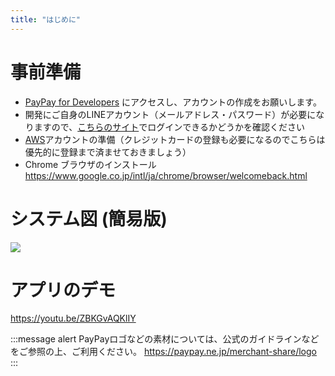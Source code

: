 ```yaml
---
title: "はじめに"
---
```


# 事前準備
- [PayPay for Developers](https://developer.paypay.ne.jp/) にアクセスし、アカウントの作成をお願いします。
- 開発にご自身のLINEアカウント（メールアドレス・パスワード）が必要になりますので、[こちらのサイト](https://developers.line.me/console/)でログインできるかどうかを確認ください
- [AWS](https://aws.amazon.com/jp/)アカウントの準備（クレジットカードの登録も必要になるのでこちらは優先的に登録まで済ませておきましょう）
- Chrome ブラウザのインストール https://www.google.co.jp/intl/ja/chrome/browser/welcomeback.html

# システム図 (簡易版)

![](https://storage.googleapis.com/zenn-user-upload/6aec9da2cdd5877e5b59db2c.png)

# アプリのデモ

https://youtu.be/ZBKGvAQKlIY

:::message alert
PayPayロゴなどの素材については、公式のガイドラインなどをご参照の上、ご利用ください。
https://paypay.ne.jp/merchant-share/logo
:::